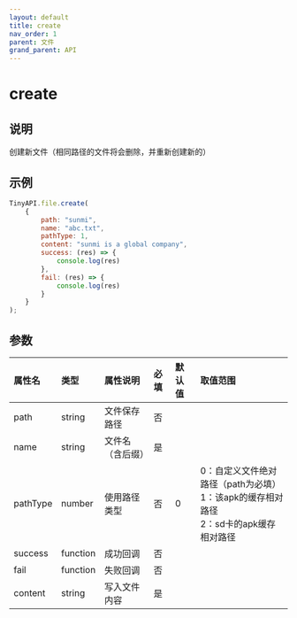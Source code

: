 ```yaml
---
layout: default
title: create
nav_order: 1
parent: 文件
grand_parent: API
---
```


# create
## 说明
创建新文件（相同路径的文件将会删除，并重新创建新的）

## 示例
```javascript
TinyAPI.file.create(
    {
        path: "sunmi",
        name: "abc.txt",
        pathType: 1,
        content: "sunmi is a global company",
        success: (res) => {
            console.log(res)
        },
        fail: (res) => {
            console.log(res)
        }
    }
);
```

## 参数

| 属性名      | 类型       | 属性说明     | 必填  | 默认值 | 取值范围                                                         |
|:---------|:---------|:---------|:----|:----|:-------------------------------------------------------------|
| path     | string   | 文件保存路径   | 否   |     |                                                              |
| name     | string   | 文件名（含后缀） | 是   |     |                                                              |
| pathType | number   | 使用路径类型   | 否   | 0   | 0：自定义文件绝对路径（path为必填）<br/> 1：该apk的缓存相对路径<br/> 2：sd卡的apk缓存相对路径 |
| success  | function | 成功回调     | 否   |     |                                                              |
| fail     | function | 失败回调     | 否   |     |                                                              |
| content  | string   | 写入文件内容   | 是   |     |                                                              |


